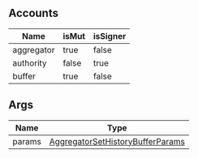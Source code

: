 ## Accounts
|Name|isMut|isSigner|
|--|--|--|
| aggregator | true | false |
| authority | false | true |
| buffer | true | false |
## Args
|Name|Type|
|--|--|
| params | [AggregatorSetHistoryBufferParams](/program/types/aggregatorsethistorybufferparams) |
